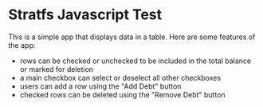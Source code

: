 # Stratfs Javascript Test

This is a simple app that displays data in a table. Here are some features of the app:


* rows can be checked or unchecked to be included in the total balance or marked for deletion
* a main checkbox can select or deselect all other checkboxes
* users can add a row using the "Add Debt" button
* checked rows can be deleted using the "Remove Debt" button





